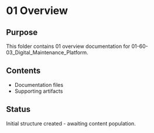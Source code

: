# 01 Overview

## Purpose
This folder contains 01 overview documentation for 01-60-03_Digital_Maintenance_Platform.

## Contents
- Documentation files
- Supporting artifacts

## Status
Initial structure created - awaiting content population.

